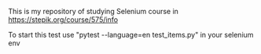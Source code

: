 This is my repository of studying Selenium course in https://stepik.org/course/575/info

To start this test use "pytest --language=en test_items.py" in your selenium env
